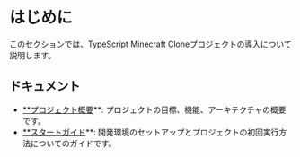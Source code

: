 # はじめに

このセクションでは、TypeScript Minecraft Cloneプロジェクトの導入について説明します。

## ドキュメント

- [**プロジェクト概要](./00-project-overview.md)**: プロジェクトの目標、機能、アーキテクチャの概要です。
- [**スタートガイド](./01-getting-started.md)**: 開発環境のセットアップとプロジェクトの初回実行方法についてのガイドです。